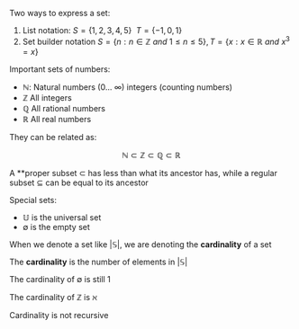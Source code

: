 Two ways to express a set:

1. List notation: $S = \left\{1, 2,3, 4, 5\right\} \ \ T = \left\{-1, 0, 1\right\}$
2. Set builder notation $S = \left\{n:n \in \mathbb{Z}  \ and \ 1 \leq n \leq 5\right\}, T = \left\{x:x \in \mathbb{R} \ and \ x^3 = x\right\}$

Important sets of numbers:
- $\mathbb{N}$: Natural numbers (0... $\infty$) integers (counting numbers)
- $\mathbb{Z}$ All integers
- $\mathbb{Q}$ All rational numbers
- $\mathbb{R}$ All real numbers

They can be related as:

$$
\mathbb{N} \subset \mathbb{Z} \subset \mathbb{Q} \subset \mathbb{R}
$$

A **proper subset $\subset$ has less than what its ancestor has, while a regular subset $\subseteq$ can be equal to its ancestor

Special sets:
- $\mathbb{U}$ is the universal set
- $\emptyset$ is the empty set

When we denote a set like $|\mathbb{S}|$, we are denoting the **cardinality** of a set

The **cardinality** is the number of elements in $|\mathbb{S}|$

The cardinality of $\emptyset$ is still 1

The cardinality of $\mathbb{Z}$ is $\aleph$

Cardinality is not recursive
